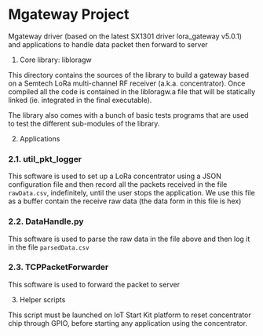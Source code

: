 # Mgateway Project
Mgateway driver (based on the latest SX1301 driver lora_gateway v5.0.1) and applications to handle data packet then forward to server

1. Core library: libloragw

This directory contains the sources of the library to build a gateway based on a Semtech LoRa multi-channel RF receiver (a.k.a. concentrator). Once compiled all the code is contained in the libloragw.a file that will be statically linked (ie. integrated in the final executable).

The library also comes with a bunch of basic tests programs that are used to test the different sub-modules of the library.

2. Applications

### 2.1. util_pkt_logger

This software is used to set up a LoRa concentrator using a JSON configuration file and then record all the packets received in the file `rawData.csv`, indefinitely, until the user stops the application. We use this file as a buffer contain the receive raw data (the data form in this file is hex)

### 2.2. DataHandle.py

This software is used to parse the raw data in the file above and then log it in the file `parsedData.csv`

### 2.3. TCPPacketForwarder

This software is used to forward the packet to server

3. Helper scripts

This script must be launched on IoT Start Kit platform to reset concentrator chip through GPIO, before starting any application using the concentrator.